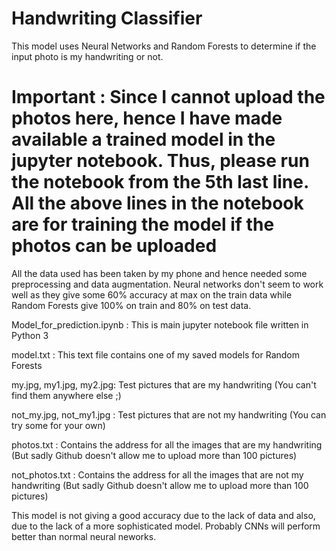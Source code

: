 # Handwriting Classifier
This model uses Neural Networks and Random Forests to determine if the input photo is my handwriting or not. 
# Important : Since I cannot upload the photos here, hence I have made available a trained model in the jupyter notebook. Thus, please run the notebook from the 5th last line. All the above lines in the notebook are for training the model if the photos can be uploaded
All the data used has been taken by my phone and hence needed some preprocessing and data augmentation.
Neural networks don't seem to work well as they give some 60% accuracy at max on the train data while Random Forests give 100% on train and 80% on test data.

Model_for_prediction.ipynb : This is main jupyter notebook file written in Python 3

model.txt : This text file contains one of my saved models for Random Forests

my.jpg, my1.jpg, my2.jpg: Test pictures that are my handwriting (You can't find them anywhere else ;)

not_my.jpg, not_my1.jpg : Test pictures that are not my handwriting (You can try some for your own)

photos.txt : Contains the address for all the images that are my handwriting (But sadly Github doesn't allow me to upload more than 100 pictures)

not_photos.txt : Contains the address for all the images that are not my handwriting (But sadly Github doesn't allow me to upload more than 100 pictures)

This model is not giving a good accuracy due to the lack of data and also, due to the lack of a more sophisticated model. Probably CNNs will perform better than normal neural neworks.
